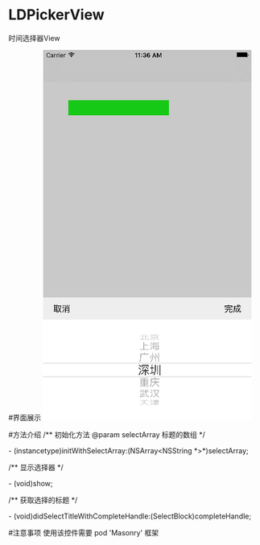 # LDPickerView
时间选择器View

#界面展示
![image](https://github.com/LD1314/LDPickerView/raw/master/images/1.png)

#方法介绍
/** 初始化方法  @param selectArray 标题的数组 */
 
\- (instancetype)initWithSelectArray:(NSArray<NSString \*>*)selectArray;

/** 显示选择器 */
 
\- (void)show;

/** 获取选择的标题 */
 
\- (void)didSelectTitleWithCompleteHandle:(SelectBlock)completeHandle;

#注意事项
使用该控件需要 pod 'Masonry' 框架